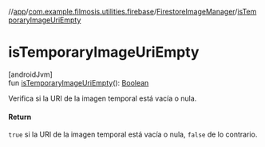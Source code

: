 //[app](../../../index.md)/[com.example.filmosis.utilities.firebase](../index.md)/[FirestoreImageManager](index.md)/[isTemporaryImageUriEmpty](is-temporary-image-uri-empty.md)

# isTemporaryImageUriEmpty

[androidJvm]\
fun [isTemporaryImageUriEmpty](is-temporary-image-uri-empty.md)(): [Boolean](https://kotlinlang.org/api/latest/jvm/stdlib/kotlin/-boolean/index.html)

Verifica si la URI de la imagen temporal está vacía o nula.

#### Return

`true` si la URI de la imagen temporal está vacía o nula, `false` de lo contrario.
